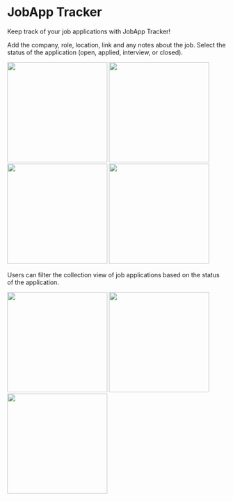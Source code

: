 # JobApp Tracker

Keep track of your job applications with JobApp Tracker!

Add the company, role, location, link and any notes about the job. Select the status of the application (open, applied, interview, or closed).
<p float="center">
<img src="https://user-images.githubusercontent.com/22801309/209336938-c3744ceb-c70b-482d-a8b5-470d2bd1b061.png" width="230">
<img src="https://user-images.githubusercontent.com/22801309/209336940-aeeff1ae-127c-48f0-8350-cdca13315ff0.png" width="230">
<img src="https://user-images.githubusercontent.com/22801309/209336941-6f1dd77e-2206-4a21-97e5-d1386036caac.png" width="230">
<img src="https://user-images.githubusercontent.com/22801309/209336942-8348a186-d6f5-45a6-937c-646d76290395.png" width="230">
</p>

Users can filter the collection view of job applications based on the status of the application.

<p float="center">
<img src="https://user-images.githubusercontent.com/22801309/209336943-10407cd8-41df-4183-b304-182441eb045d.png" width="230">
<img src="https://user-images.githubusercontent.com/22801309/209336945-66741f0b-d811-4b96-8002-18f09ca7e8d0.png" width="230">
<img src="https://user-images.githubusercontent.com/22801309/209336947-773d1334-7480-461a-a5e4-52bf5c48e63e.png" width="230">
</p>
